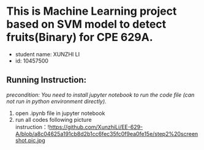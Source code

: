 # This is Machine Learning project based on SVM model to detect fruits(Binary) for CPE 629A.
* student name: XUNZHI LI
* id: 10457500

## Running Instruction: 
*precondition: You need to install jupyter notebook to run the code file (can not run in python environment directly).*
1. open .ipynb file in jupyter notebook
2. run all codes following picture instruction：!https://github.com/XunzhiLi/EE-629-A/blob/a8c04625a191cb8d2b1cc6fec35fc0f9ea0fe15e/step2%20screenshot.pic.jpg
         

